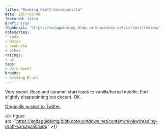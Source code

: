 ```yaml
---
title: "Reading Draft Sarsaparilla"
date: 2017-03-08
featured: false
draft: true
thumbnail: "https://sodaguideimg.blob.core.windows.net/content/review/thumbs/reading-draft-sarsaparilla.jpg"
categories:
- soda
- water
- kombucha
- other
ratings:
- ok
tags:
- Very Sweet
brands:
- Reading Draft
---
```


Very sweet. Rose and caramel start leads to vanilla/herbal middle. End slightly disappointing but decent. OK.

[Originally posted to Twitter.](https://twitter.com/Cavorter/status/839599249771925504)

{{< figure src="https://sodaguideimg.blob.core.windows.net/content/review/reading-draft-sarsaparilla.jpg" >}}

